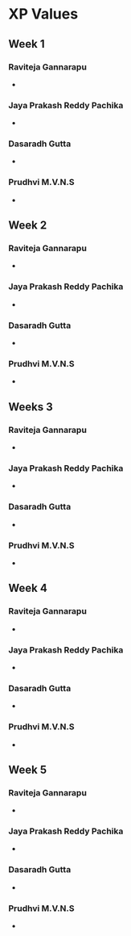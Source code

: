 # XP Values

## Week 1

### Raviteja Gannarapu

-

### Jaya Prakash Reddy Pachika

-

### Dasaradh Gutta

-

### Prudhvi M.V.N.S

-

## Week 2

### Raviteja Gannarapu

-

### Jaya Prakash Reddy Pachika

-

### Dasaradh Gutta

-

### Prudhvi M.V.N.S

-


## Weeks 3

### Raviteja Gannarapu

-

### Jaya Prakash Reddy Pachika

-

### Dasaradh Gutta

-

### Prudhvi M.V.N.S

-


## Week 4

### Raviteja Gannarapu

-

### Jaya Prakash Reddy Pachika

-

### Dasaradh Gutta

-

### Prudhvi M.V.N.S

-



## Week 5

### Raviteja Gannarapu

-

### Jaya Prakash Reddy Pachika

-

### Dasaradh Gutta

-

### Prudhvi M.V.N.S

-








